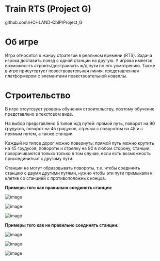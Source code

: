 # Train RTS (Project G)
github.com/HOHLAND-CblP/Project_G

# Об игре
Игра относится к жанру стратегий в реальном времени (RTS). Задача игрока доставить поезд с одной станции на другую. У игрока имеется возможность строить/достраивать ж/д пути по его усмотрению. Также в игре присутсвтует повествовательная линия, представленная платформером с элементами повествоательной новеллы.

# Строительство
В игре отсутсвует уровень обучения строительству, поэтому обучение представлено в текстовом виде.

На выбор представлено 5 типов ж/д путей: прямой путь, поворот на 90 грудусов, поворот на 45 градусов, стрелка с поворотом на 45 и с прямым путем, а также станции.

Каждый из типов дорог можно повернуть: прямой путь можно крутить на 45 грудусов, повороты и стрелку на 90 в любом сторону, станции поворачиваются только только в том случае, если есть возможность присоединиться к другому пути.

Станции не могут образовывать повороты, т.е. чтобы соединить станцию с двумя другими путями, нужно чтобы эти пути примыкали к клетке со станцией с противоположных концов.

**Примеры того как правильно соединять станции:**

![image](https://user-images.githubusercontent.com/72488586/131981912-e54be0d6-7a46-41aa-843e-d97a839b335d.png)

![image](https://user-images.githubusercontent.com/72488586/131982192-5f584763-2b52-4a9c-9d32-6a36d91a7a48.png)

![image](https://user-images.githubusercontent.com/72488586/131982291-3bcfe0c1-294b-4c90-8ed5-04940e4d9f52.png)

**Примеры того как не правильно соединять станции:**

![image](https://user-images.githubusercontent.com/72488586/131982343-b992882e-c374-40de-bf19-fe089be9cd41.png)

![image](https://user-images.githubusercontent.com/72488586/131982404-f508889b-2509-4980-a2c5-f440bd051c9a.png)

![image](https://user-images.githubusercontent.com/72488586/131982443-702850d8-a46f-436c-8458-d211cddf90a5.png)


